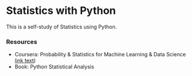 # Statistics with Python

This is a self-study of Statistics using Python.

### Resources
- Coursera: Probability & Statistics for Machine Learning & Data Science
  [link text](https://www.coursera.org/learn/machine-learning-probability-and-statistics))
- Book: Python Statistical Analysis
